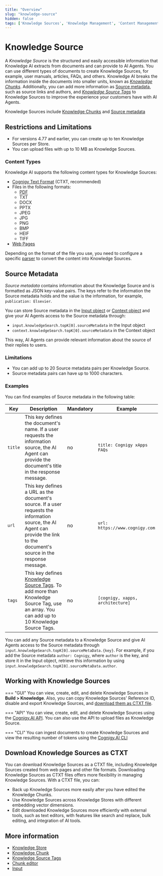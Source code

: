```yaml
---
title: "Overview"
slug: "knowledge-source"
hidden: false
tags: ['Knowledge Sources', 'Knowledge Management', 'Content Management', 'Metadata', 'Knowledge Chunks', 'Document Processing']
---
```


# Knowledge Source

A _Knowledge Source_ is the structured and easily accessible information that Knowledge AI extracts from documents and can provide to AI Agents. You can use different types of documents to create Knowledge Sources, for example, user manuals, articles, FAQs, and others. Knowledge AI breaks the information inside the documents into smaller units, known as [_Knowledge Chunks_](../knowledge-chunk/knowledge-chunk.md). Additionally, you can add more information as [Source metadata](#source-metadata), such as source links and authors, and [_Knowledge Source Tags_](knowledge-source-tags.md) to Knowledge Sources to improve the experience your customers have with AI Agents.

Knowledge Sources include [Knowledge Chunks](../knowledge-chunk/knowledge-chunk.md) and [Source metadata](#source-metadata)

## Restrictions and Limitations

- For versions 4.77 and earlier, you can create up to ten Knowledge Sources per Store.
- You can upload files with up to 10 MB as Knowledge Sources.

### Content Types

Knowledge AI supports the following content types for Knowledge Sources:

- [Cognigy Text Format](text-formats/ctxt.md) (CTXT, recommended) 
- Files in the following formats:
    - [PDF](text-formats/pdf.md)
    - TXT
    - DOCX
    - PPTX
    - JPEG
    - JPG
    - PNG
    - BMP
    - HEIF
    - TIFF
- [Web Pages](text-formats/web-page.md)

Depending on the format of the file you use, you need to configure a specific [parser](text-extraction/overview.md) to convert the content into Knowledge Sources.

## Source Metadata

_Source metadata_ contains information about the Knowledge Source and is formatted as JSON key-value pairs. The keys refer to the information the Source metadata holds and the value is the information, for example, `publication: Elsevier`.

You can store Source metadata in the [Input object](../../../test/interaction-panel/input.md) or [Context object](../../../test/interaction-panel/context.md) and give your AI Agents access to the Source metadata through:

- `input.knowledgeSearch.topK[0].sourceMetadata` in the Input object
- `context.knowledgeSearch.topK[0].sourceMetadata` in the Context object

This way, AI Agents can provide relevant information about the source of their replies to users.

### Limitations

- You can add up to 20 Source metadata pairs per Knowledge Source.
- Source metadata pairs can have up to 1000 characters.

### Examples

You can find examples of Source metadata in the following table:

| Key     | Description                                                                                                                                                                     | Mandatory | Example                                                                 |
|---------|---------------------------------------------------------------------------------------------------------------------------------------------------------------------------------|-----------|-------------------------------------------------------------------------|
| `title` | This key defines the document's name. If a user requests the information source, the AI Agent can provide the document's title in the response message.                         | no        | `title: Cognigy xApps FAQs`                                             |
| `url`   | This key defines a URL as the document's source. If a user requests the information source, the AI Agent can provide the link to the document's source in the response message. | no        | <span style="white-space: nowrap;">`url: https://www.cognigy.com`<span> |
| `tags`  | This key defines [Knowledge Source Tags](knowledge-source-tags.md). To add more than Knowledge Source Tag, use an array. You can add up to 10 Knowledge Source Tags.            | no        | `[cognigy, xapps, architecture]`                                        |

You can add any Source metadata to a Knowledge Source and give AI Agents access to the Source metadata through `input.knowledgeSearch.topK[0].sourceMetaData.{key}`. For example, if you add the Source metadata `author: Cognigy`, where `author` is the key, and store it in the Input object, retrieve this information by using `input.knowledgeSearch.topK[0].sourceMetaData.author`.

## Working with Knowledge Sources

=== "GUI"
    You can view, create, edit, and delete Knowledge Sources in **Build > Knowledge**. Also, you can copy Knowledge Sources' Reference ID, disable and export Knowledge Sources, and [download them as CTXT file](#download-knowledge-sources-as-ctxt).

=== "API"
    You can view, create, edit, and delete Knowledge Sources using the [Cognigy.AI API](https://api-dev.cognigy.ai/openapi#tag--KnowledgeSources). You can also use the API to upload files as Knowledge Source.

=== "CLI"
    You can ingest documents to create Knowledge Sources and view the resulting number of tokens using the [Cognigy.AI CLI](https://github.com/Cognigy/Cognigy-CLI/blob/main/KNOWLEDGE-AI-README.md)


## Download Knowledge Sources as CTXT

You can download Knowledge Sources as a CTXT file, including Knowledge Sources created from web pages and other file formats. Downloading Knowledge Sources as CTXT files offers more flexibility in managing Knowledge Sources. With a CTXT file, you can:

- Back up Knowledge Sources more easily after you have edited the Knowledge Chunks.
- Use Knowledge Sources across Knowledge Stores with different embedding vector dimensions.
- Edit downloaded Knowledge Sources more efficiently with external tools, such as text editors, with features like search and replace, bulk editing, and integration of AI tools.
    
## More information

- [Knowledge Store](../knowledge-store.md)
- [Knowledge Chunk](../knowledge-chunk/knowledge-chunk.md)
- [Knowledge Source Tags](knowledge-source-tags.md)
- [Chunk editor](../knowledge-chunk/knowledge-chunk-editor.md)
- [Input](../../../test/interaction-panel/input.md)
